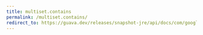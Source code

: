 ```yaml
---
title: multiset.contains
permalink: /multiset.contains/
redirect_to: https://guava.dev/releases/snapshot-jre/api/docs/com/google/common/collect/Multiset.html#contains-java.lang.Object-
---
```

